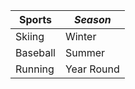 | **Sports**           | *Season* |
| ---------------- | ------ |
| Skiing           | Winter |
| Baseball | Summer |
| Running |  Year Round |